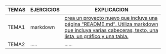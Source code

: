TEMAS | EJERCICIOS| EXPLICACION
------------ | -------------| -------------
TEMA1 | markdown | [crea un proyecto nuevo que incluya una página “README.md”. Utiliza markdown que incluya varias cabeceras, texto, una lista, un gráfico y una tabla.](Ejercicios-de-lenguaje-de-marca/TEMA1/Ejercicios1.md)
TEMA2 | .....  | ......
